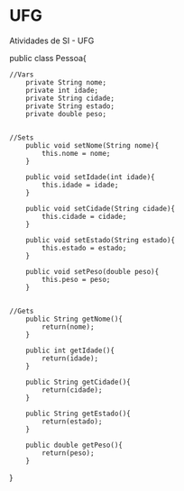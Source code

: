 UFG
===

Atividades de SI - UFG

public class Pessoa{
	
	//Vars
		private String nome;
		private int idade;
		private String cidade;
		private String estado;
		private double peso;


	//Sets
		public void setNome(String nome){
			this.nome = nome;
		}
		
		public void setIdade(int idade){
			this.idade = idade;
		}

		public void setCidade(String cidade){
			this.cidade = cidade;
		}

		public void setEstado(String estado){
			this.estado = estado;
		}

		public void setPeso(double peso){
			this.peso = peso;
		}

		
	//Gets
		public String getNome(){
			return(nome);
		}

		public int getIdade(){
			return(idade);
		}

		public String getCidade(){
			return(cidade);
		}

		public String getEstado(){
			return(estado);
		}

		public double getPeso(){
			return(peso);
		}
}
	
